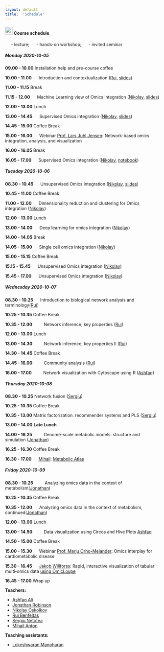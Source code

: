 ```yaml
---
layout: default
title:  'Schedule'
---
```

#### <img border="0" src="https://www.svgrepo.com/show/20800/event-date-and-time-symbol.svg" width="25" height="25"> Course schedule

<img border="0" src="https://www.svgrepo.com/show/7321/teacher.svg" width="15" height="15"> - lecture; 
<img border="0" src="https://www.svgrepo.com/show/7421/computer.svg" width="15" height="15"> - hands-on workshop;
<img border="0" src="https://www.svgrepo.com/show/307069/public-speaking-speak-tell-talk.svg" width="15" height="15"> - invited seminar


##### Monday 2020-10-05

**09.00 - 10.00** Installation help and pre-course coffee

**10.00 - 11.00** <img border="0" src="https://www.svgrepo.com/show/7321/teacher.svg" width="15" height="15"> Introduction and contextualization ([Rui][6], [slides](./session_intro/course_intro.pdf)) 

**11.00 - 11.15** Break

**11.15 - 12.00** <img border="0" src="https://www.svgrepo.com/show/7321/teacher.svg" width="15" height="15"> Machine Learning view of Omics integration ([Nikolay][5], [slides](./session_ml/MachineLearningViewOmicsIntegration_Oskolkov.pdf))

**12.00 - 13.00** Lunch

**13.00 - 14.45** <img border="0" src="https://www.svgrepo.com/show/7321/teacher.svg" width="15" height="15"> Supervised Omics integration ([Nikolay][5], [slides](./session_ml/SupervisedOMICsIntegration/SupervisedOmicsIntegration_Oskolkov.pdf))

**14.45 - 15.00** Coffee Break

**15.00 - 16.00** <img border="0" src="https://www.svgrepo.com/show/307069/public-speaking-speak-tell-talk.svg" width="15" height="15"> Webinar [Prof. Lars Juhl Jensen][1]: Network-based omics integration, analysis, and visualization

**16.00 - 16.05** Break

**16.05 - 17.00** <img border="0" src="https://www.svgrepo.com/show/7421/computer.svg" width="15" height="15"> Supervised Omics integration ([Nikolay][5], [notebook](./session_ml/SupervisedOMICsIntegration/supervised_omics_integr_CLL.html))


##### Tuesday 2020-10-06

**08.30 - 10.45** <img border="0" src="https://www.svgrepo.com/show/7321/teacher.svg" width="15" height="15"> Unsupervised Omics integration ([Nikolay][5], [slides](./session_ml/UnsupervisedOMICsIntegration/UnsupervisedOmicsIntegration_Oskolkov.pdf))

**10.45 - 11.00** Coffee Break

**11.00 - 12.00** <img border="0" src="https://www.svgrepo.com/show/7321/teacher.svg" width="15" height="15"> Dimensionality reduction and clustering for Omics integration ([Nikolay][5])

**12.00 - 13.00** Lunch

**13.00 - 14.00** <img border="0" src="https://www.svgrepo.com/show/7321/teacher.svg" width="15" height="15"> Deep learning for omics integration ([Nikolay][5])

**14.00 - 14.05** Break

**14.05 - 15.00** <img border="0" src="https://www.svgrepo.com/show/7321/teacher.svg" width="15" height="15"> Single cell omics integration ([Nikolay][5])

**15.00 - 15.15** Coffee Break

**15.15 - 15.45** <img border="0" src="https://www.svgrepo.com/show/7421/computer.svg" width="15" height="15"> Unsupervised Omics integration ([Nikolay][5])

**15.45 - 17.00** <img border="0" src="https://www.svgrepo.com/show/7421/computer.svg" width="15" height="15"> Unsupervised Omics integration ([Nikolay][5])


##### Wednesday 2020-10-07

**08.30 - 10.25** <img border="0" src="https://www.svgrepo.com/show/7321/teacher.svg" width="15" height="15"> Introduction to biological network analysis and terminology([Rui][6])

**10.25 - 10.35** Coffee Break

**10.35 - 12.00** <img border="0" src="https://www.svgrepo.com/show/7321/teacher.svg" width="15" height="15"><img border="0" src="https://www.svgrepo.com/show/7421/computer.svg" width="15" height="15"> Network inference, key properties ([Rui][6])

**12.00 - 13.00** Lunch

**13.00 - 14.30** <img border="0" src="https://www.svgrepo.com/show/7321/teacher.svg" width="15" height="15"><img border="0" src="https://www.svgrepo.com/show/7421/computer.svg" width="15" height="15"> Network inference, key properties II ([Rui][6])

**14.30 - 14.45** Coffee Break

**14.45 - 16.00** <img border="0" src="https://www.svgrepo.com/show/7321/teacher.svg" width="15" height="15"><img border="0" src="https://www.svgrepo.com/show/7421/computer.svg" width="15" height="15"> Community analysis ([Rui][6])

**16.00 - 17.00** <img border="0" src="https://www.svgrepo.com/show/7321/teacher.svg" width="15" height="15"><img border="0" src="https://www.svgrepo.com/show/7421/computer.svg" width="15" height="15"> Network visualization with Cytoscape using R ([Ashfaq][2])



##### Thursday 2020-10-08

**08.30 - 10.25** Network fusion ([Sergiu][7])

**10.25 - 10.35** Coffee Break

**10.35 - 13.00** Matrix factorization: recommender systems and PLS ([Sergiu][7])

**13.00 - 14.00** **Late Lunch**

**14.00 - 16.25** <img border="0" src="https://www.svgrepo.com/show/7321/teacher.svg" width="15" height="15"><img border="0" src="https://www.svgrepo.com/show/7421/computer.svg" width="15" height="15"> Genome-scale metabolic models: structure and simulation ([Jonathan][4])

**16.25 - 16.30** Coffee Break

**16.30 - 17.00** <img border="0" src="https://www.svgrepo.com/show/307069/public-speaking-speak-tell-talk.svg" width="15" height="15"> [Mihail][9]: [Metabolic Atlas][12]


##### Friday 2020-10-09

**08.30 - 10.25** <img border="0" src="https://www.svgrepo.com/show/7321/teacher.svg" width="15" height="15"><img border="0" src="https://www.svgrepo.com/show/7421/computer.svg" width="15" height="15"> Analyzing omics data in the context of metabolism([Jonathan][4])

**10.25 - 10.35** Coffee Break

**10.35 - 12.00** <img border="0" src="https://www.svgrepo.com/show/7421/computer.svg" width="15" height="15"> Analyzing omics data in the context of metabolism, continued([Jonathan][4])

**12.00 - 13.00** Lunch

**13.00 - 14.50** <img border="0" src="https://www.svgrepo.com/show/7321/teacher.svg" width="15" height="15"><img border="0" src="https://www.svgrepo.com/show/7421/computer.svg" width="15" height="15"> Data visualization using Circos and Hive Plots [Ashfaq][2]

**14.50 - 15.00** Coffee Break

**15.00 - 15.30** <img border="0" src="https://www.svgrepo.com/show/307069/public-speaking-speak-tell-talk.svg" width="15" height="15"> Webinar [Prof. Marju Orho-Melander][3]: Omics interplay for cardiometabolic disease

**15.30 - 16.45** <img border="0" src="https://www.svgrepo.com/show/307069/public-speaking-speak-tell-talk.svg" width="15" height="15"> [Jakob Willforss][10]: Rapid, interactive visualization of tabular multi-omics data [using OmicLoupe][11]

**16.45 - 17.00** Wrap up


**Teachers:**
- [Ashfaq Ali][2]
- [Jonathan Robinson][4]
- [Nikolay Oskolkov][5]
- [Rui Benfeitas][6]
- [Sergiu Netotea][7]
- [Mihail Anton][9]

**Teaching assistants:**
- [Lokeshwaran Manoharan][8]


[1]: https://jensenlab.org/people/larsjuhljensen/
[2]: https://nbis.se/about/staff/ashfaq-ali/
[3]: https://www.ludc.lu.se/marju-orho-melander-professor-of-genetic-epidemiology-pi
[4]: https://nbis.se/about/staff/jonathan-robinson/
[5]: https://nbis.se/about/staff/nikolay-oskolkov/
[6]: https://nbis.se/about/staff/rui-benfeitas/
[7]: https://nbis.se/about/staff/sergiu-netotea/
[8]: https://nbis.se/about/staff/lokeshwaran-manoharan/
[9]: https://nbis.se/about/staff/mihail-anton
[10]: https://www.linkedin.com/in/jakobwillforss
[11]: https://github.com/ComputationalProteomics/OmicLoupe
[12]: https://www.metabolicatlas.org/
